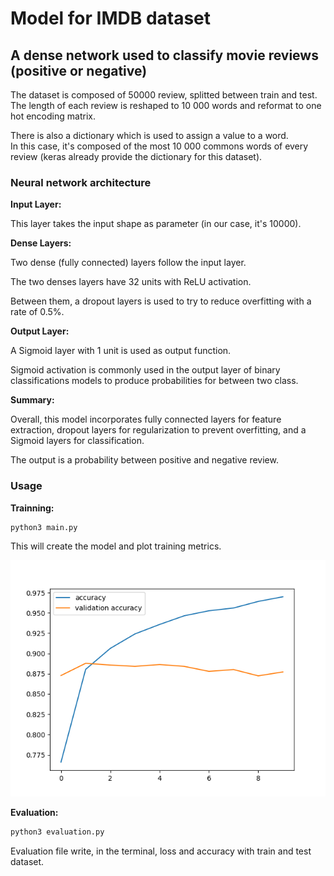 # Model for IMDB dataset
## A dense network used to classify movie reviews (positive or negative)  

The dataset is composed of 50000 review, splitted between train and test. The length of each review is reshaped to 10 000 words and reformat to one hot encoding matrix.

There is also a dictionary which is used to assign a value to a word. 
</br>
In this case, it's composed of the most 10 000 commons words of every review (keras already provide the dictionary for this dataset).


### Neural network architecture
__Input Layer:__

This layer takes the input shape as parameter (in our case, it's 10000).


__Dense Layers:__

Two dense (fully connected) layers follow the input layer.

The two denses layers have 32 units with ReLU activation.

Between them, a dropout layers is used to try to reduce overfitting with a rate of 0.5%.


__Output Layer:__

A Sigmoid layer with 1 unit is used as output function.

Sigmoid activation is commonly used in the output layer of binary classifications models to produce probabilities for between two class.


__Summary:__

Overall, this model incorporates fully connected layers for feature extraction, dropout layers for regularization to prevent overfitting, and a Sigmoid layers for classification.

The output is a probability between positive and negative review.



### Usage

__Trainning:__
```sh
python3 main.py
```
This will create the model and plot training metrics.

![metrics](https://raw.githubusercontent.com/Armandase/models/main/imdb_one_hot/assets/accuracy.png)


__Evaluation:__
```sh
python3 evaluation.py
```

Evaluation file write, in the terminal, loss and accuracy with train and test dataset.
